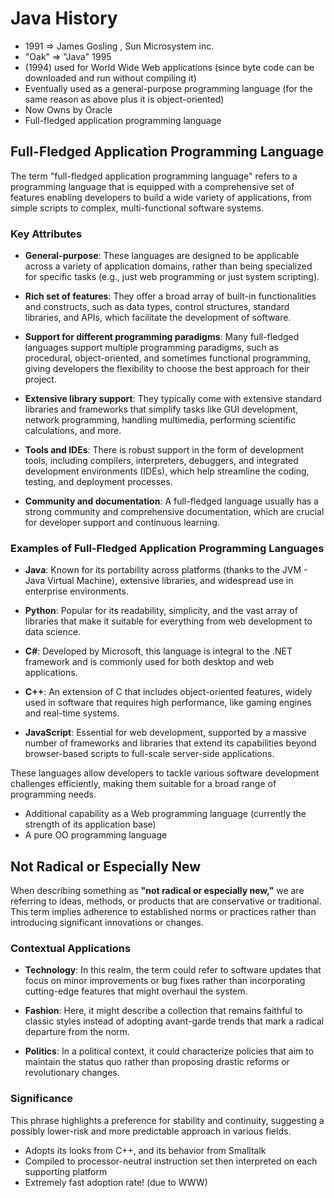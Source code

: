 # Java History

- 1991 => James Gosling , Sun Microsystem inc.<br>
- "Oak" => "Java" 1995 <br>
- (1994) used for World Wide Web applications (since byte code can be
  downloaded and run without compiling it) <br>
- Eventually used as a general-purpose programming language (for the same
  reason as above plus it is object-oriented) <br>
- Now Owns by Oracle<br>
- Full-fledged application programming language<br>

## Full-Fledged Application Programming Language

The term "full-fledged application programming language" refers to a programming language that is equipped with a comprehensive set of features enabling developers to build a wide variety of applications, from simple scripts to complex, multi-functional software systems.

### Key Attributes

- **General-purpose**: These languages are designed to be applicable across a variety of application domains, rather than being specialized for specific tasks (e.g., just web programming or just system scripting).

- **Rich set of features**: They offer a broad array of built-in functionalities and constructs, such as data types, control structures, standard libraries, and APIs, which facilitate the development of software.

- **Support for different programming paradigms**: Many full-fledged languages support multiple programming paradigms, such as procedural, object-oriented, and sometimes functional programming, giving developers the flexibility to choose the best approach for their project.

- **Extensive library support**: They typically come with extensive standard libraries and frameworks that simplify tasks like GUI development, network programming, handling multimedia, performing scientific calculations, and more.

- **Tools and IDEs**: There is robust support in the form of development tools, including compilers, interpreters, debuggers, and integrated development environments (IDEs), which help streamline the coding, testing, and deployment processes.

- **Community and documentation**: A full-fledged language usually has a strong community and comprehensive documentation, which are crucial for developer support and continuous learning.

### Examples of Full-Fledged Application Programming Languages

- **Java**: Known for its portability across platforms (thanks to the JVM - Java Virtual Machine), extensive libraries, and widespread use in enterprise environments.

- **Python**: Popular for its readability, simplicity, and the vast array of libraries that make it suitable for everything from web development to data science.

- **C#**: Developed by Microsoft, this language is integral to the .NET framework and is commonly used for both desktop and web applications.

- **C++**: An extension of C that includes object-oriented features, widely used in software that requires high performance, like gaming engines and real-time systems.

- **JavaScript**: Essential for web development, supported by a massive number of frameworks and libraries that extend its capabilities beyond browser-based scripts to full-scale server-side applications.

These languages allow developers to tackle various software development challenges efficiently, making them suitable for a broad range of programming needs.

- Additional capability as a Web programming language
  (currently the strength of its application base)<br>
- A pure OO programming language <br>

## Not Radical or Especially New

When describing something as **"not radical or especially new,"** we are referring to ideas, methods, or products that are conservative or traditional. This term implies adherence to established norms or practices rather than introducing significant innovations or changes.

### Contextual Applications

- **Technology**: In this realm, the term could refer to software updates that focus on minor improvements or bug fixes rather than incorporating cutting-edge features that might overhaul the system.

- **Fashion**: Here, it might describe a collection that remains faithful to classic styles instead of adopting avant-garde trends that mark a radical departure from the norm.

- **Politics**: In a political context, it could characterize policies that aim to maintain the status quo rather than proposing drastic reforms or revolutionary changes.

### Significance

This phrase highlights a preference for stability and continuity, suggesting a possibly lower-risk and more predictable approach in various fields.

- Adopts its looks from C++, and its behavior from Smalltalk<br>
- Compiled to processor-neutral instruction set then
  interpreted on each supporting platform <br>
- Extremely fast adoption rate! (due to WWW)<br>
